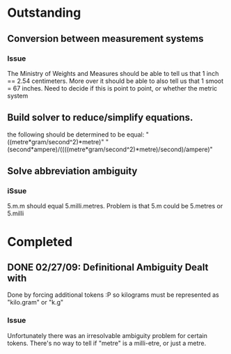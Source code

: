 # Outstanding
## Conversion between measurement systems
### Issue
The Ministry of Weights and Measures should be able to tell us that 1 inch == 2.54 centimeters.  More over it should be able to also tell us that 1 smoot = 67 inches.  Need to decide if this is point to point, or whether the metric system 

## Build solver to reduce/simplify equations.
the following should be determined to be equal:
"((metre\*gram/second^2)\*metre)"
"(second\*ampere)/((((metre\*gram/second^2)\*metre)/second)/ampere)"

## Solve abbreviation ambiguity
### iSsue
5.m.m should equal 5.milli.metres.  Problem is that 5.m could be 5.metres or 5.milli

# Completed
## DONE 02/27/09: Definitional Ambiguity Dealt with
Done by forcing additional tokens :P so kilograms must be represented as "kilo.gram" or "k.g"
### Issue
Unfortunately there was an irresolvable ambiguity problem for certain tokens.  There's no way to tell if "metre" is a milli-etre, or just a metre.